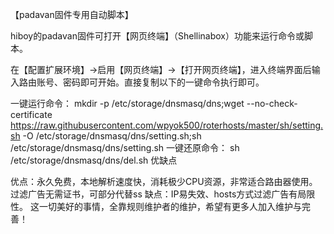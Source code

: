 【padavan固件专用自动脚本】

hiboy的padavan固件可打开【网页终端】（Shellinabox）功能来运行命令或脚本。

在【配置扩展环境】→启用【网页终端】→【打开网页终端】，进入终端界面后输入路由账号、密码即可开始。直接复制以下的一键命令执行即可。

一键运行命令：
mkdir -p /etc/storage/dnsmasq/dns;wget --no-check-certificate https://raw.githubusercontent.com/wpyok500/roterhosts/master/sh/setting.sh -O /etc/storage/dnsmasq/dns/setting.sh;sh /etc/storage/dnsmasq/dns/setting.sh
一键还原命令：
sh /etc/storage/dnsmasq/dns/del.sh
优缺点

优点：永久免费，本地解析速度快，消耗极少CPU资源，非常适合路由器使用。过滤广告无需证书，可部分代替ss
缺点：IP易失效、hosts方式过滤广告有局限性。
这一切美好的事情，全靠规则维护者的维护，希望有更多人加入维护与完善！
